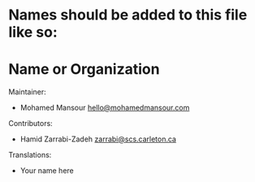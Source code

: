 # Names should be added to this file like so:
# Name or Organization <email address>

Maintainer:

 * Mohamed Mansour <hello@mohamedmansour.com>

Contributors:

 * Hamid Zarrabi-Zadeh <zarrabi@scs.carleton.ca>

Translations:

 * Your name here
